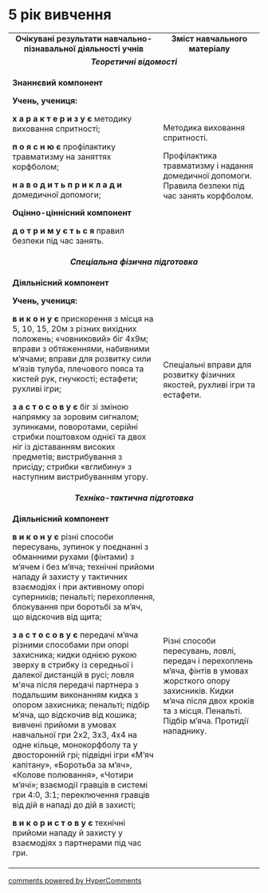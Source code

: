 <div id="hypercomments_widget" class="js-hypercomments-widget invisible"></div>

5 рік вивчення
=============================

<table>
  <body>
    <tr>
<tr class="odd">
                <td align="center" width="60%"><strong>Очікувані результати навчально-пізнавальної діяльності учнів</strong></td>
                <td align="center" width="40%"><strong>Зміст навчального матеріалу</strong></td>
            </tr>
            <tr class="even">
                <td align="center" colspan="2"><em><strong>Теоретичні відомості</strong></em></td>
            </tr>
            <tr class="odd">
                <td align="left">
                    <p><strong>Знаннєвий компонент</strong></p>
                    <p><strong>Учень, учениця:</strong></p>
                    <p><strong>х а р а к т е р и з у є</strong> методику виховання спритності;</p>
                    <p><strong>п о я с н ю є</strong> профілактику травматизму на заняттях корфболом;</p>
                    <p><strong>н а в о д и т ь п р и к л а д и</strong> домедичної допомоги;</p>
                    <p><strong>Оцінно-ціннісний компонент</strong></p>
                    <p><strong>д о т р и м у є т ь с я</strong> правил безпеки під час занять.</p>
                </td>
                <td align="left">
                    <p>Методика виховання спритності.</p>
                    <p>Профілактика травматизму і надання домедичної допомоги. Правила безпеки під час занять корфболом.</p>
                </td>
            </tr>
            <tr class="even">
                <td align="center" colspan="2"><em><strong>Спеціальна фізична підготовка</strong></em></td>
            </tr>
            <tr class="odd">
                <td align="left">
                    <p><strong>Діяльнісний компонент</strong></p>
                    <p><strong>Учень, учениця:</strong></p>
                    <p><strong>в и к о н у є</strong> прискорення з місця на 5, 10, 15, 20м з різних вихідних положень; «човниковий» біг 4x9м; вправи з обтяженнями, набивними м’ячами; вправи для розвитку сили м’язів тулуба, плечового пояса та кистей рук, гнучкості; естафети; рухливі ігри;</p>
                    <p><strong>з а с т о с о в у є</strong> біг зі зміною напрямку за зоровим сигналом; зупинками, поворотами, серійні стрибки поштовхом однієї та двох ніг із діставанням високих предметів; вистрибування з присіду; стрибки «вглибину» з наступним вистрибуванням угору.</p>
                </td>
                <td align="left">Спеціальні вправи для розвитку фізичних якостей, рухливі ігри та естафети.</td>
            </tr>
            <tr class="even">
                <td align="center" colspan="2"><em><strong>Техніко-тактична підготовка</strong></em></td>
            </tr>
            <tr class="odd">
                <td align="left">
                    <p><strong>Діяльнісний компонент</strong></p>
                    <p><strong>в и к о н у є</strong> різні способи пересувань, зупинок у поєднанні з обманними рухами (фінтами) з м’ячем і без м’яча; технічні прийоми нападу й захисту у тактичних взаємодіях і при активному опорі суперників; пенальті; перехоплення, блокування при боротьбі за м’яч, що відскочив від щита;</p>
                    <p><strong>з а с т о с о в у є</strong> передачі м’яча різними способами при опорі захисника; кидки однією рукою зверху в стрибку із середньої і далекої дистанцій в русі; ловля м'яча після передачі партнера з подальшим виконанням кидка з опором захисника; пенальті; підбір м’яча, що відскочив від кошика; вивчені прийоми в умовах навчальної гри 2х2, 3х3, 4х4 на одне кільце, монокорфболу та у двосторонній грі; підвідні ігри «М’яч капітану», «Боротьба за м’яч», «Колове полювання», «Чотири м’ячі»; взаємодії гравців в системі гри 4:0, 3:1; переключення гравців від дій в нападі до дій в захисті;</p>
                    <p><strong>в и к о р и с т о в у є</strong> технічні прийоми нападу й захисту у взаємодіях з партнерами під час гри.</p>
                </td>
                <td align="left">Різні способи пересувань, ловлі, передач і перехоплень м’яча, фінтів в умовах жорсткого опору захисників. Кидки м’яча після двох кроків та з місця. Пенальті. Підбір м’яча. Протидії нападнику.</td>
            </tr>
  </body>
</table>

<div class="js-hypercomments-container">
    <a href="http://hypercomments.com" class="hc-link" title="comments widget">comments powered by HyperComments</a>
</div>